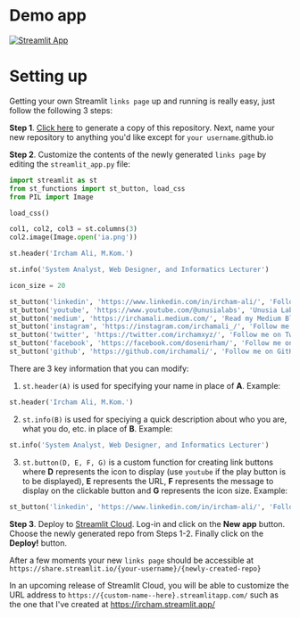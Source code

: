 # Demo app

[![Streamlit App](https://static.streamlit.io/badges/streamlit_badge_black_white.svg)](https://ircham.streamlit.app/)

# Setting up

Getting your own Streamlit `links page` up and running is really easy, just follow the following 3 steps:

**Step 1**. [Click here](https://github.com/irchamali/links/generate) to generate a copy of this repository. Next, name your new repository to anything you'd like except for `your username`.github.io

**Step 2**. Customize the contents of the newly generated `links page` by editing the `streamlit_app.py` file:

```python
import streamlit as st
from st_functions import st_button, load_css
from PIL import Image

load_css()

col1, col2, col3 = st.columns(3)
col2.image(Image.open('ia.png'))

st.header('Ircham Ali, M.Kom.')

st.info('System Analyst, Web Designer, and Informatics Lecturer')

icon_size = 20

st_button('linkedin', 'https://www.linkedin.com/in/ircham-ali/', 'Follow me on LinkedIn', icon_size)
st_button('youtube', 'https://www.youtube.com/@unusialabs', 'Unusia Labs YouTube', icon_size)
st_button('medium', 'https://irchamali.medium.com/', 'Read my Medium Blogs', icon_size)
st_button('instagram', 'https://instagram.com/irchamali_/', 'Follow me on Instagram', icon_size)
st_button('twitter', 'https://twitter.com/irchamxyz/', 'Follow me on Twitter', icon_size)
st_button('facebook', 'https://facebook.com/dosenirham/', 'Follow me on Facebook', icon_size)
st_button('github', 'https://github.com/irchamali/', 'Follow me on GitHub', icon_size)
```

There are 3 key information that you can modify:
1. `st.header(A)` is used for specifying your name in place of **A**.
Example:
```python
st.header('Ircham Ali, M.Kom.')
```

2. `st.info(B)` is used for speciying a quick description about who you are, what you do, etc. in place of **B**.
Example:
```python
st.info('System Analyst, Web Designer, and Informatics Lecturer')
```

3. `st.button(D, E, F, G)` is a custom function for creating link buttons where **D** represents the icon to display (use `youtube` if the play button is to be displayed), **E** represents the URL, **F** represents the message to display on the clickable button and **G** represents the icon size.
Example:
```python
st_button('linkedin', 'https://www.linkedin.com/in/ircham-ali/', 'Follow me on LinkedIn', icon_size)
```

**Step 3**. Deploy to [Streamlit Cloud](https://streamlit.io/cloud). Log-in and click on the **New app** button. Choose the newly generated repo from Steps 1-2. Finally click on the **Deploy!** button. 

After a few moments your new `links page` should be accessible at `https://share.streamlit.io/{your-username}/{newly-created-repo}`

In an upcoming release of Streamlit Cloud, you will be able to customize the URL address to `https://{custom-name--here}.streamlitapp.com/` such as the one that I've created at https://ircham.streamlit.app/